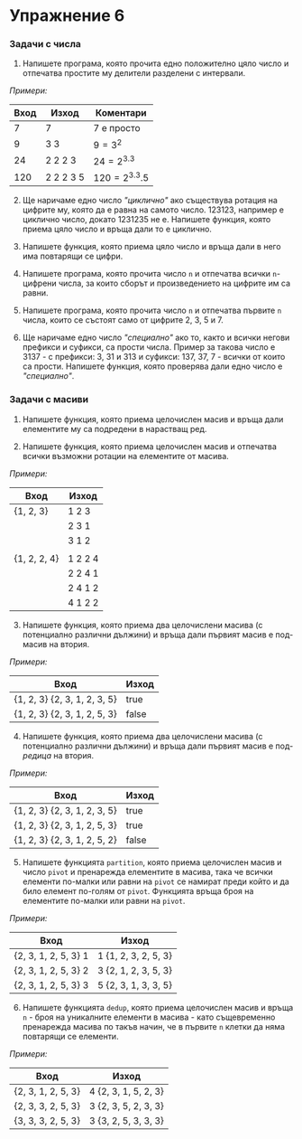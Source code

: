 # Упражнение 6


### Задачи с числа

1. Напишете програма, която прочита едно положително цяло число и отпечатва простите му делители разделени с интервали.

_Примери:_

| Вход |   Изход   |    Коментари    |
|------|-----------|-----------------|
| 7    | 7         | $7$ е просто    |
| 9    | 3 3       | $9 = 3^2$       |
| 24   | 2 2 2 3   | $24 = 2^3.3$    |
| 120  | 2 2 2 3 5 | $120 = 2^3.3.5$ |

2. Ще наричаме едно число _"циклично"_ ако съществува ротация на цифрите му, която да е равна на самото число. $123123$, например е циклично число, докато $1231235$ не е. Напишете функция, която приема цяло число и връща дали то е циклично.

3. Напишете функция, която приема цяло число и връща дали в него има повтарящи се цифри.

4. Напишете програма, която прочита число `n` и отпечатва всички `n`-цифрени числа, за които сборът и произведението на цифрите им са равни.

5. Напишете програма, която прочита число `n` и отпечатва първите `n` числа, които се състоят само от цифрите 2, 3, 5 и 7.

6. Ще наричаме едно число _"специално"_ ако то, както и всички негови префикси и суфикси, са прости числа. Пример за такова число е $3137$ - с префикси: $3$, $31$ и $313$ и суфикси: $137$, $37$, $7$ - всички от които са прости. Напишете функция, която проверява дали едно число е _"специално"_.


### Задачи с масиви

1. Напишете функция, която приема целочислен масив и връща дали елементите му са подредени в нарастващ ред.

2. Напишете функция, която приема целочислен масив и отпечатва всички възможни ротации на елементите от масива.

_Примери:_

|     Вход     |   Изход   |
|--------------|-----------|
| {1, 2, 3}    | 1 2 3     |
|              | 2 3 1     |
|              | 3 1 2     |
|              |           |
| {1, 2, 2, 4} | 1 2 2 4   |
|              | 2 2 4 1   |
|              | 2 4 1 2   |
|              | 4 1 2 2   |

3. Напишете функция, която приема два целочислени масива (с потенциално различни дължини) и връща дали първият масив е под-масив на втория.

_Примери:_

|             Вход             | Изход |
|------------------------------|-------|
| {1, 2, 3} {2, 3, 1, 2, 3, 5} | true  |
| {1, 2, 3} {2, 3, 1, 2, 5, 3} | false |

4. Напишете функция, която приема два целочислени масива (с потенциално различни дължини) и връща дали първият масив е под-_редица_ на втория.

_Примери:_

|             Вход             | Изход |
|------------------------------|-------|
| {1, 2, 3} {2, 3, 1, 2, 3, 5} | true  |
| {1, 2, 3} {2, 3, 1, 2, 5, 3} | true  |
| {1, 2, 3} {2, 3, 1, 2, 5, 2} | false |

5. Напишете функцията `partition`, която приема целочислен масив и число `pivot` и пренарежда елементите в масива, така че всички елементи по-малки или равни на `pivot` се намират преди който и да било елемент по-голям от `pivot`. Функцията връща броя на елементите по-малки или равни на `pivot`.

_Примери:_

|         Вход         |        Изход         |
|----------------------|----------------------|
| {2, 3, 1, 2, 5, 3} 1 | 1 {1, 2, 3, 2, 5, 3} |
| {2, 3, 1, 2, 5, 3} 2 | 3 {2, 1, 2, 3, 5, 3} |
| {2, 3, 1, 2, 5, 3} 3 | 5 {2, 3, 1, 3, 3, 5} |

6. Напишете функцията `dedup`, която приема целочислен масив и връща `n` - броя на уникалните елементи в масива - като същевременно пренарежда масива по такъв начин, че в първите `n` клетки да няма повтарящи се елементи.

_Примери:_

|        Вход        |        Изход         |
|--------------------|----------------------|
| {2, 3, 1, 2, 5, 3} | 4 {2, 3, 1, 5, 2, 3} |
| {2, 3, 3, 2, 5, 3} | 3 {2, 3, 5, 2, 3, 3} |
| {3, 3, 3, 2, 5, 3} | 3 {3, 2, 5, 3, 3, 3} |
